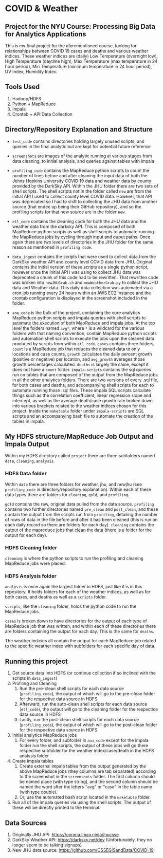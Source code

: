# COVID & Weather 
## Project for the NYU Course: Processing Big Data for Analytics Applications
This is my final project for the aforementioned course, looking for relationships between COVID 19 cases and deaths and various weather indices. These weather indices are (daily) Low Temperature (overnight low), High Temperature (daytime high), Max Temperature (max temperature in 24 hour period), Min Temperature (minimum temperature in 24 hour period), UV Index, Humidity Index.

## Tools Used
1. Hadoop/HDFS
2. Python + MapReduce
3. Impala
4. Crontab + API Data Collection

## Directory/Repository Explanation and Structure

* `test_code` contains directories holding largely unused scripts, and queries in the final analytic but are kept for potential future reference

* `screenshots` are images of the analytic running at various stages from data cleaning, to initial analysis, and queries against tables with impala

* `profiling_code` contains the MapReduce python scripts to count the number of lines before and after cleaning the input data of both the Johns Hopkins University COVID 19 data and weather data by county provided by the DarkSky API. Within the JHU folder there are two sets of shell scripts. The shell scripts not in the folder called `new` are from the initial API I used to collect county level COVID data. However, that API was deprecated so I had to shift to collecting the JHU data from another source (that ended up being their GitHub repository), and so the profiling scripts for that new source are in the folder `new`.

* `etl_code` contains the cleaning code for both the JHU data and the weather data from the darksky API. This is composed of both MapReduce python scripts as well as shell scripts to automate running the MapReduce jobs by cycling through input and ouput paths. Once again there are two levels of directories in the JHU folder for the same reason as mentioned in `profiling code`.

* `data_ingest` contains the scripts that were used to collect data from the DarkSky weather API and county level COVID data from JHU. Original contains the initial version of these scripts as a single python script, however once the initial API I was using to collect JHU data was deprecated a chunk of this code had to be rewritten. That rewritten code was broken into `newJHUGrab.sh` and `newWeatherGrab.py` to collect the JHU data and Weather data. This daily data collection was automated via a cron job running every 24 hours within an AWS EC2 instance and the crontab configuration is displayed in the screenshot included in the folder.

* `ana_code` is the bulk of the project, containing the core analytics MapReduce python scripts and impala queries with shell scripts to automate the execution of both MapReduce and impala jobs. At the top level the folders named `avg*`, where `*` is a wildcard for the various folders with that naming convention, contain MapReduce python scripts and automation shell scripts to execute the jobs upon the cleaned data produced by scripts from within `etl_code`. `cases` contains three folders, `count` is a MapReduce job that reduces the cleaned data to only locations and case counts, `growth` calculates the daily percent growth (positive or negative) per location, and `avg_growth` averages those growth percentages calculated. `deaths` is largely the same, except it does not have a `count` folder. `impala-scripts` contains the sql queries run on tables that are composed of the output from the MapReduce jobs in all the other analytics folders. There are two versions of every .sql file, for both cases and deaths, and accompanying shell scripts for each to automate running those .sql files. These impala SQL scripts calculate things such as the correlation coefficient, linear regression slope and intercept, as well as the average death/case growth rate broken down into various brackets related to the weather indices chosen for this project. Inside the `maketable` folder under `impala-scripts` are SQL scripts and an accompanying bash file to automate the creation of the tables in impala.

## My HDFS structure/MapReduce Job Output and Impala Output

Within my HDFS directory called `project` there are three subfolders named `data`, `cleaning`, `analysis`. 

### HDFS Data folder
Within `data` there are three folders for weather, jhu, and newjhu (see `profiling_code` in directory/repository explanation). Within each of these data types there are folders for `cleaning`, `gold`, and `profiling`. 

`gold` contains the raw, original data pulled from the data source. `profiling` contains two further directories named `pre_clean` and `post_clean`, and these contain the output from the scripts run from `profiling`, detailing the number of rows of data in the file before and after it has been cleaned (this is run on each daily record so there are folders for each day). `cleaning` contains the output of the mapreduce jobs that clean the data (there is a folder for the output for each day).

### HDFS Cleaning folder
`cleaning` is where the python scripts to run the profiling and cleaning MapReduce jobs were placed.

### HDFS Analysis folder
`analysis` is once again the largest folder in HDFS, just like it is in this repository. It holds folders for each of the weather indices, as well as for both cases, and deaths as well as a `scripts` folder.

`scripts`, like the `cleaning` folder, holds the python code to run the MapReduce jobs.

`cases` is broken down to have directories for the output of each type of MapReduce job that was written, and within each of these directories there are folders containing the output for each day. This is the same for `deaths`.

The weather indicies all contain the output for each MapReduce job related to the specific weather index with subfolders for each specific day of data.

## Running this project

1. Get source data into HDFS (or continue collection if so inclined with the scripts in `data_ingest`)
2. Profiling and Cleaning
	1. Run the pre-clean shell scripts for each data source (`profiling_code`), the output of which will go to the pre-clean folder for the respective data source in HDFS
	2. Afterward, run the auto-clean shell scripts for each data source (`etl_code`), the output will go to the cleaning folder for the respectice data source in HDFS
	3. Lastly, run the post-clean shell scripts for each data source (`profiling_code`), the output of which will go to the post-clean folder for the respective data source in HDFS
3. Initial analytics MapReduce jobs
	1. For every folder, and subfolder in `ana_code` except for the impala folder run the shell scripts, the output of these jobs will go there respective subfolder for the weather index/case/death in the HDFS analysis folder
4. Create impala tables
	1. Create external impala tables from the output generated by the above MapReduce jobs (they columns are tab separated) according to the screenshot in the `screenshots` folder. The first column should be named place (with type string), and the second column should be named the word after the letters "avg" or "case" in the table name (with type double).
	2. Or, use the automated bash script located in the `maketable` folder.
5. Run all of the impala queries via using the shell scripts. The output of these will be directly printed to the terminal.

## Data Sources
1. Originally JHU API: https://corona.lmao.ninja/jhucsse
2. DarkSky Weather API: https://darksky.net/dev (Unfortunately, they no longer seem to be talking signups)
3. New JHU data source: https://github.com/CSSEGISandData/COVID-19



